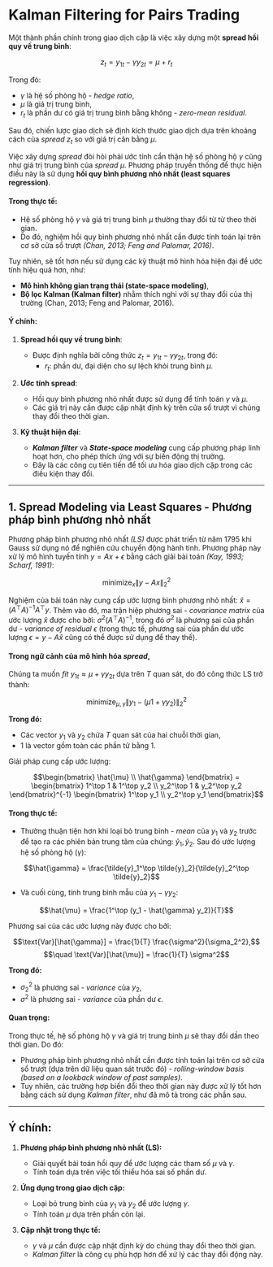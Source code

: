 # Kalman Filtering for Pairs Trading
Một thành phần chính trong giao dịch cặp là việc xây dựng một **spread hồi quy về trung bình**:

$$z_t = y_{1t} - \gamma y_{2t} = \mu + r_t$$

Trong đó:
- $\gamma$ là hệ số phòng hộ - *hedge ratio*,
- $\mu$ là giá trị trung bình,
- $r_t$ là phần dư có giá trị trung bình bằng không - *zero-mean residual*.

Sau đó, chiến lược giao dịch sẽ định kích thước giao dịch dựa trên khoảng cách của *spread* $z_t$ so với giá trị cân bằng $\mu$.

Việc xây dựng *spread* đòi hỏi phải ước tính cẩn thận hệ số phòng hộ $\gamma$ cũng như giá trị trung bình của *spread* $\mu$. Phương pháp truyền thống để thực hiện điều này là sử dụng **hồi quy bình phương nhỏ nhất (least squares regression)**.

#### Trong thực tế:
- Hệ số phòng hộ $\gamma$ và giá trị trung bình $\mu$ thường thay đổi từ từ theo thời gian.
- Do đó, nghiệm hồi quy bình phương nhỏ nhất cần được tính toán lại trên cơ sở cửa sổ trượt *(Chan, 2013; Feng and Palomar, 2016)*.

Tuy nhiên, sẽ tốt hơn nếu sử dụng các kỹ thuật mô hình hóa hiện đại để ước tính hiệu quả hơn, như:
- **Mô hình không gian trạng thái (state-space modeling)**,
- **Bộ lọc Kalman (Kalman filter)** nhằm thích nghi với sự thay đổi của thị trường (Chan, 2013; Feng and Palomar, 2016).

#### Ý chính:
1. **Spread hồi quy về trung bình**:
   - Được định nghĩa bởi công thức $z_t = y_{1t} - \gamma y_{2t}$, trong đó:
     - $r_t$: phần dư, đại diện cho sự lệch khỏi trung bình $\mu$.

2. **Ước tính spread**:
   - Hồi quy bình phương nhỏ nhất được sử dụng để tính toán $\gamma$ và $\mu$.
   - Các giá trị này cần được cập nhật định kỳ trên cửa sổ trượt vì chúng thay đổi theo thời gian.

3. **Kỹ thuật hiện đại**:
   - ***Kalman filter*** và ***State-space modeling*** cung cấp phương pháp linh hoạt hơn, cho phép thích ứng với sự biến động thị trường.
   - Đây là các công cụ tiên tiến để tối ưu hóa giao dịch cặp trong các điều kiện thay đổi.

---

## 1. Spread Modeling via Least Squares - Phương pháp bình phương nhỏ nhất
Phương pháp bình phương nhỏ nhất *(LS)* được phát triển từ năm 1795 khi Gauss sử dụng nó để nghiên cứu chuyển động hành tinh. Phương pháp này xử lý mô hình tuyến tính $y = Ax + \epsilon$ bằng cách giải bài toán *(Kay, 1993; Scharf, 1991)*:

$$\text{minimize}_x \| y - Ax \|_2^2$$

Nghiệm của bài toán này cung cấp ước lượng bình phương nhỏ nhất: $\hat{x} = (A^\top A)^{-1}A^\top y$. Thêm vào đó, ma trận hiệp phương sai - *covariance matrix* của ước lượng $\hat{x}$ được cho bởi: $\sigma^2 (A^\top A)^{-1}$, trong đó $\sigma^2$ là phương sai của phần dư - *variance of residual* $\epsilon$ (trong thực tế, phương sai của phần dư ước lượng $\epsilon = y - A\hat{x}$ cũng có thể được sử dụng để thay thế).

#### Trong ngữ cảnh của mô hình hóa *spread*, 
Chúng ta muốn *fit* $y_{1t} \approx \mu + \gamma y_{2t}$ dựa trên $T$ quan sát, do đó công thức LS trở thành:

$$\text{minimize}_{\mu, \gamma} \| y_1 - (\mu 1 + \gamma y_2) \|_2^2$$

**Trong đó:**
- Các vector $y_1$ và $y_2$ chứa $T$ quan sát của hai chuỗi thời gian,
- $1$ là vector gồm toàn các phần tử bằng 1.

Giải pháp cung cấp ước lượng:

```math
\begin{bmatrix}
\hat{\mu} \\
\hat{\gamma}
\end{bmatrix}
=
\begin{bmatrix}
1^\top 1 & 1^\top y_2 \\
y_2^\top 1 & y_2^\top y_2
\end{bmatrix}^{-1}
\begin{bmatrix}
1^\top y_1 \\
y_2^\top y_1
\end{bmatrix}
```
#### Trong thực tế:
- Thường thuận tiện hơn khi loại bỏ trung bình - *mean* của $y_1$ và $y_2$ trước để tạo ra các phiên bản trung tâm của chúng: $\tilde{y}_1, \tilde{y}_2$. Sau đó ước lượng hệ số phòng hộ ($\gamma$):

$$\hat{\gamma} = \frac{\tilde{y}_1^\top \tilde{y}_2}{\tilde{y}_2^\top \tilde{y}_2}$$

- Và cuối cùng, tính trung bình mẫu của $y_1 - \gamma y_2$:

$$\hat{\mu} = \frac{1^\top (y_1 - \hat{\gamma} y_2)}{T}$$

Phương sai của các ước lượng này được cho bởi:

$$\text{Var}[\hat{\gamma}] = \frac{1}{T} \frac{\sigma^2}{\sigma_2^2},$$
$$\quad \text{Var}[\hat{\mu}] = \frac{1}{T} \sigma^2$$

**Trong đó:**
- $\sigma_2^2$ là phương sai - *variance* của $y_2$,
- $\sigma^2$ là phương sai - *variance* của phần dư $\epsilon$.

#### Quan trọng:
Trong thực tế, hệ số phòng hộ $\gamma$ và giá trị trung bình $\mu$ sẽ thay đổi dần theo thời gian. Do đó:
  - Phương pháp bình phương nhỏ nhất cần được tính toán lại trên cơ sở cửa sổ trượt (dựa trên dữ liệu quan sát trước đó) - *rolling-window basis (based on a lookback window of past samples)*.
  - Tuy nhiên, các trường hợp biến đổi theo thời gian này được xử lý tốt hơn bằng cách sử dụng *Kalman filter*, như đã mô tả trong các phần sau.

---

## Ý chính:
1. **Phương pháp bình phương nhỏ nhất (LS):**
   - Giải quyết bài toán hồi quy để ước lượng các tham số $\mu$ và $\gamma$.
   - Tính toán dựa trên việc tối thiểu hóa sai số phần dư.

2. **Ứng dụng trong giao dịch cặp:**
   - Loại bỏ trung bình của $y_1$ và $y_2$ để ước lượng $\gamma$.
   - Tính toán $\mu$ dựa trên phần còn lại.

3. **Cập nhật trong thực tế:**
   - $\gamma$ và $\mu$ cần được cập nhật định kỳ do chúng thay đổi theo thời gian.
   - *Kalman filter* là công cụ phù hợp hơn để xử lý các thay đổi động này.

